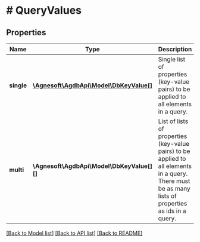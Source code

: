 # # QueryValues

## Properties

Name | Type | Description | Notes
------------ | ------------- | ------------- | -------------
**single** | [**\Agnesoft\AgdbApi\Model\DbKeyValue[]**](DbKeyValue.md) | Single list of properties (key-value pairs) to be applied to all elements in a query. |
**multi** | **\Agnesoft\AgdbApi\Model\DbKeyValue[][]** | List of lists of properties (key-value pairs) to be applied to all elements in a query. There must be as many lists of properties as ids in a query. |

[[Back to Model list]](../../README.md#models) [[Back to API list]](../../README.md#endpoints) [[Back to README]](../../README.md)
